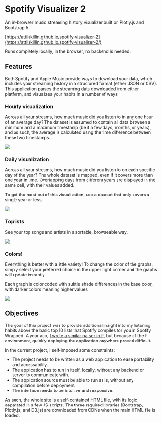 # Spotify Visualizer 2

An in-browser music streaming history visualizer built on Plotly.js and Bootstrap 5.

[https://attilakillin.github.io/spotify-visualizer-2](https://attilakillin.github.io/spotify-visualizer-2/)

Runs completely locally, in the browser, no backend is needed.

## Features

Both Spotify and Apple Music provide ways to download your data, which includes your streaming history in a structured format
(either JSON or CSV). This application parses the streaming data downloaded from either platform, and visualizes your habits in
a number of ways.

### Hourly visualization

Across all your streams, how much music did you listen to in any one hour of an average day?
The dataset is assumed to contain all data between a minimum and a maximum timestamp
(be it a few days, months, or years), and as such, the average is calculated using the
time difference between these two timestamps.

![](https://user-images.githubusercontent.com/43002846/208313795-2eeacb76-7bf6-4bd9-9584-4afc76984dc8.png)

### Daily visualization

Across all your streams, how much music did you listen to on each specific day of the year?
The whole dataset is mapped, even if it covers more than one year in time. Overlapping days
from different years are displayed in the same cell, with their values added.

To get the most out of this visualization, use a dataset that only covers a single year or less.

![](https://user-images.githubusercontent.com/43002846/208313912-eb0b563f-30d9-4ac1-bf19-89780756f977.png)

### Toplists

See your top songs and artists in a sortable, browseable way.

![](https://user-images.githubusercontent.com/43002846/209368721-17c71b74-fafd-4e53-9d6b-6d076f88186e.png)

### Colors!

Everything is better with a little variety! To change the color of the graphs,
simply select your preferred choice in the upper right corner and the graphs will update instantly.

Each graph is color coded with subtle shade differences in the base color, with darker colors meaning higher values.

![](https://user-images.githubusercontent.com/43002846/208314219-8cbdabfd-96a2-4ea4-8809-eeea15efdea9.png)

## Objectives

The goal of this project was to provide additional insight into my listening habits above the basic top 10 lists
that Spotify compiles for you in Spotify Wrapped. A year ago, [I wrote a similar parser in R](https://github.com/attilakillin/spotify-visualizer),
but because of the R environment, quickly deploying the application anywhere proved difficult.

In the current project, I self-imposed some constraints:

* The project needs to be written as a web application to ease portability and accessability.
* The application has to run in itself, locally, without any backend or server to communicate with.
* The application source must be able to run as is, without any compilation before deployment.
* The interface needs to be intuitive and responsive.

As such, the whole site is a self-contained HTML file, with its logic separated in a few JS scripts. The three required libraries
(Bootstrap, Plotly.js, and D3.js) are downloaded from CDNs when the main HTML file is loaded.
